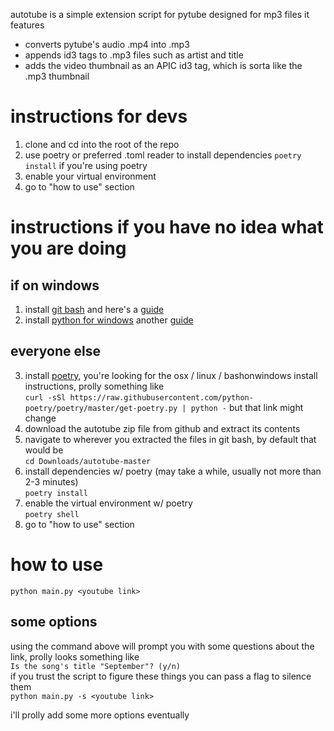 autotube is a simple extension script for pytube designed for mp3 files
it features
* converts pytube's audio .mp4 into .mp3
* appends id3 tags to .mp3 files such as artist and title
* adds the video thumbnail as an APIC id3 tag, which is sorta like the .mp3 thumbnail

# instructions for devs #
1. clone and cd into the root of the repo
2. use poetry or preferred .toml reader to install dependencies
`poetry install` if you're using poetry
3. enable your virtual environment
4. go to "how to use" section

# instructions if you have no idea what you are doing #

## if on windows ##
1. install [git bash](https://gitforwindows.org/) and here's a [guide](https://www.makeuseof.com/install-git-git-bash-windows/)
2. install [python for windows](https://www.python.org/downloads/windows/) another [guide](https://programmingwithjim.wordpress.com/2020/09/08/installing-python-3-in-git-bash-on-windows-10/)
## everyone else ##
3. install [poetry](https://python-poetry.org/docs/), you're looking for the osx / linux / bashonwindows install instructions, prolly something like\
`curl -sSl https://raw.githubusercontent.com/python-poetry/poetry/master/get-poetry.py | python -` but that link might change
4. download the autotube zip file from github and extract its contents
5. navigate to wherever you extracted the files in git bash, by default that would be\
`cd Downloads/autotube-master`
6. install dependencies w/ poetry (may take a while, usually not more than 2-3 minutes)\
`poetry install`
7. enable the virtual environment w/ poetry\
`poetry shell`
8. go to "how to use" section

# how to use #
`python main.py <youtube link>`

## some options ##
using the command above will prompt you with some questions about the link, prolly looks something like\
`Is the song's title "September"? (y/n)`\
if you trust the script to figure these things you can pass a flag to silence them\
`python main.py -s <youtube link>`


i'll prolly add some more options eventually



